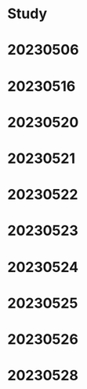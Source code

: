 # Study
# 20230506
# 20230516
# 20230520
# 20230521
# 20230522
# 20230523
# 20230524
# 20230525
# 20230526
# 20230528
